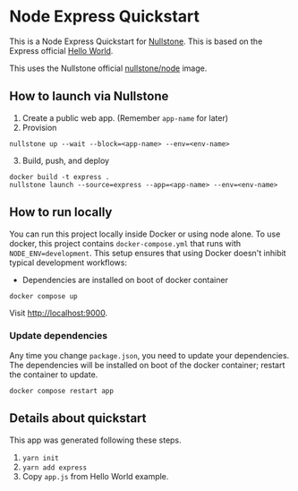 # Node Express Quickstart

This is a Node Express Quickstart for [Nullstone](https://nullstone.io).
This is based on the Express official [Hello World](https://expressjs.com/en/starter/hello-world.html).

This uses the Nullstone official [nullstone/node](https://hub.docker.com/repository/docker/nullstone/node) image.

## How to launch via Nullstone

1. Create a public web app. (Remember `app-name` for later)
2. Provision
  ```shell
  nullstone up --wait --block=<app-name> --env=<env-name>
  ```
3. Build, push, and deploy
  ```shell
  docker build -t express .
  nullstone launch --source=express --app=<app-name> --env=<env-name>
  ```

## How to run locally

You can run this project locally inside Docker or using node alone.
To use docker, this project contains `docker-compose.yml` that runs with `NODE_ENV=development`.
This setup ensures that using Docker doesn't inhibit typical development workflows:
- Dependencies are installed on boot of docker container

```shell
docker compose up
```

Visit [http://localhost:9000](http://localhost:9000).

### Update dependencies

Any time you change `package.json`, you need to update your dependencies.
The dependencies will be installed on boot of the docker container; restart the container to update.

```shell
docker compose restart app
```

## Details about quickstart

This app was generated following these steps.
1. `yarn init`
2. `yarn add express`
3. Copy `app.js` from Hello World example.
